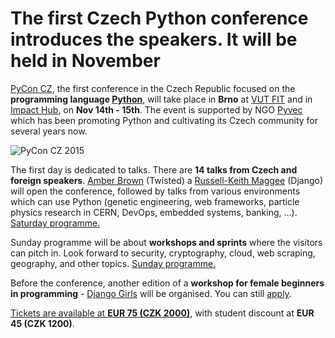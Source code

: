 # The first Czech Python conference introduces the speakers. It will be held in November

[PyCon CZ](http://cz.pycon.org/), the first conference in the Czech Republic focused on the **programming language [Python](http://python.cz/)**, will take place in **Brno** at [VUT FIT](http://www.fit.vutbr.cz/) and in [Impact Hub](http://www.hubbrno.cz/), on **Nov 14th - 15th**. The event is supported by NGO [Pyvec](http://pyvec.org/) which has been promoting Python and cultivating its Czech community for several years now.

![PyCon CZ 2015](https://raw.githubusercontent.com/pyvec/cz.pycon.org-2015/master/static/files/static/images/pycon-cz-logo.png)

The first day is dedicated to talks. There are **14 talks from Czech and foreign speakers**. [Amber Brown](https://twitter.com/hawkieowl) (Twisted) a [Russell-Keith Maggee](https://twitter.com/freakboy3742) (Django) will open the conference, followed by talks from various environments which can use Python (genetic engineering, web frameworks, particle physics research in CERN, DevOps, embedded systems, banking, ...). [Saturday programme.](https://cz.pycon.org/2015/talks/)

Sunday programme will be about **workshops and sprints** where the visitors can pitch in. Look forward to security, cryptography, cloud, web scraping, geography, and other topics. [Sunday programme.](https://cz.pycon.org/2015/workshops/)

Before the conference, another edition of a **workshop for female beginners in programming** - [Django Girls](http://djangogirls.org/brno/) will be organised. You can still [apply](https://djangogirls.org/brno/apply/).

[Tickets are available at **EUR 75 (CZK 2000)**](https://cz.pycon.org/2015/about/tickets.html), with student discount at **EUR 45 (CZK 1200)**.
